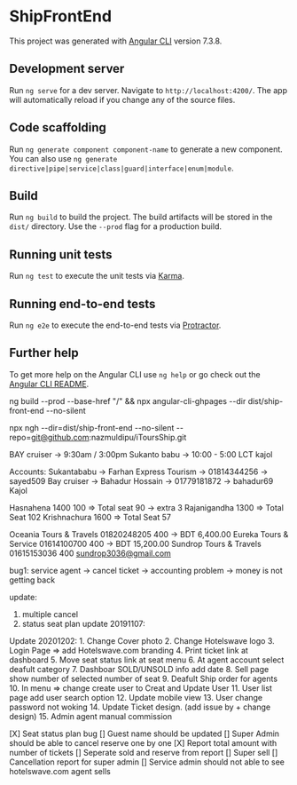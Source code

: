 # ShipFrontEnd

This project was generated with [Angular CLI](https://github.com/angular/angular-cli) version 7.3.8.

## Development server

Run `ng serve` for a dev server. Navigate to `http://localhost:4200/`. The app will automatically reload if you change any of the source files.

## Code scaffolding

Run `ng generate component component-name` to generate a new component. You can also use `ng generate directive|pipe|service|class|guard|interface|enum|module`.

## Build

Run `ng build` to build the project. The build artifacts will be stored in the `dist/` directory. Use the `--prod` flag for a production build.

## Running unit tests

Run `ng test` to execute the unit tests via [Karma](https://karma-runner.github.io).

## Running end-to-end tests

Run `ng e2e` to execute the end-to-end tests via [Protractor](http://www.protractortest.org/).

## Further help

To get more help on the Angular CLI use `ng help` or go check out the [Angular CLI README](https://github.com/angular/angular-cli/blob/master/README.md).

ng build --prod --base-href "/" && npx angular-cli-ghpages --dir dist/ship-front-end --no-silent

npx ngh --dir=dist/ship-front-end --no-silent --repo=git@github.com:nazmuldipu/iToursShip.git

BAY cruiser -> 9:30am / 3:00pm
Sukanto babu -> 10:00 - 5:00
LCT kajol

Accounts:
Sukantababu -> Farhan Express Tourism -> 01814344256 -> sayed509
Bay cruiser -> Bahadur Hossain -> 01779181872 -> bahadur69
Kajol

Hasnahena  1400   100 => Total seat 90 -> extra 3
Rajanigandha  1300  => Total Seat 102
Krishnachura    1600 => Total Seat 57


Oceania Tours & Travels	01820248205	400		-> BDT 6,400.00
Eureka Tours & Service	01614100700	400		-> BDT 15,200.00
Sundrop Tours & Travels	01615153036	400	sundrop3036@gmail.com

bug1: service agent -> cancel ticket -> accounting problem -> money is not getting back

update:
1) multiple cancel
2) status seat plan
update 20191107:

Update 20201202:
    1. Change Cover photo
    2. Change Hotelswave logo
    3. Login Page => add Hotelswave.com branding
    4. Print ticket link at dashboard
    5. Move seat status link at seat menu
    6. At agent account select deafult category
    7. Dashboar SOLD/UNSOLD info add date
    8. Sell page show number of selected number of seat
    9. Deafult Ship order for agents
    10. In menu => change create user to Creat and Update User
    11. User list page add user search option
    12. Update mobile view
    13. User change password not woking
    14. Update Ticket design. (add issue by + change design)
    15. Admin agent manual commission

[X] Seat status plan bug
[] Guest name should be updated
[] Super Admin should be able to cancel reserve one by one
[X] Report total amount with number of tickets
[] Seperate sold and reserve from report
[] Super sell 
[] Cancellation report for super admin
[] Service admin should not able to see hotelswave.com agent sells